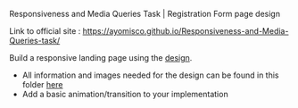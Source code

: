 Responsiveness and Media Queries Task | Registration Form page design

Link to official site : https://ayomisco.github.io/Responsiveness-and-Media-Queries-task/

Build a responsive landing page using the [design](https://res.cloudinary.com/dz209s6jk/image/upload/q_auto:good,w_900/Challenges/twtp2gsjsqshh3eyk4xu.jpg).

* All information and images needed for the design can be found in this folder [here](https://drive.google.com/drive/folders/19i47IPhJbarXdhKFWkyQ6fPslxU7hCrK?usp=sharing)
* Add a basic animation/transition to your implementation
